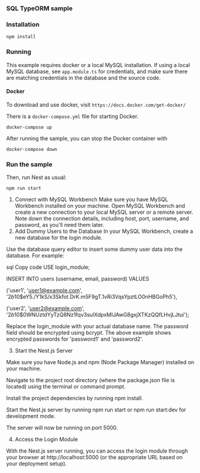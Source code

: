 ### SQL TypeORM sample

### Installation


`npm install`

### Running

This example requires docker or a local MySQL installation.  If using a local MySQL database, see `app.module.ts` for credentials, and make sure there are matching credentials in the database and the source code.

#### Docker

To download and use docker, visit `https://docs.docker.com/get-docker/`

There is a `docker-compose.yml` file for starting Docker.

`docker-compose up`

After running the sample, you can stop the Docker container with

`docker-compose down`

### Run the sample

Then, run Nest as usual:

`npm run start`

1. Connect with MySQL Workbench
Make sure you have MySQL Workbench installed on your machine.
Open MySQL Workbench and create a new connection to your local MySQL server or a remote server. Note down the connection details, including host, port, username, and password, as you'll need them later.
2. Add Dummy Users to the Database
In your MySQL Workbench, create a new database for the login module.

Use the database query editor to insert some dummy user data into the database. For example:

sql
Copy code
USE login_module;

INSERT INTO users (username, email, password) VALUES

('user1', 'user1@example.com', '$2b$10$eY5./Y1kS/x3Skfot.DrK.m5F9gT.1vRi3VqsYpztLO0nHBGoPh5'),

('user2', 'user2@example.com', '$2b$10$0WNUztdYyTzQ8Nz1fqv3sulXdpxMIJAwG8gxjXTKzQQfLHvjLJtui');


Replace the login_module with your actual database name. The password field should be encrypted using bcrypt. The above example shows encrypted passwords for 'password1' and 'password2'.



3. Start the Nest.js Server

Make sure you have Node.js and npm (Node Package Manager) installed on your machine.

Navigate to the project root directory (where the package.json file is located) using the terminal or command prompt.

Install the project dependencies by running npm install.

Start the Nest.js server by running npm run start or npm run start:dev for development mode.

The server will now be running on port 5000.


4. Access the Login Module

With the Nest.js server running, you can access the login module through your browser at http://localhost:5000 (or the appropriate URL based on your deployment setup).